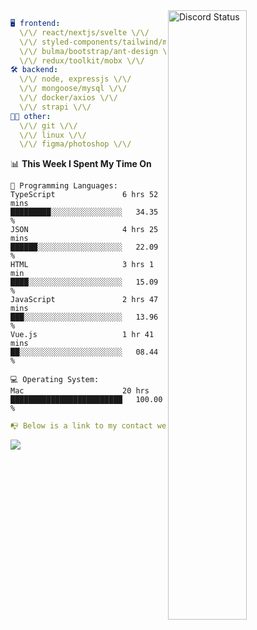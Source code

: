
<a href="https://discord.com/users/279302975371870218" target="_blank">
    <img width="50%" align="right" alt="Discord Status" src="https://lanyard.cnrad.dev/api/279302975371870218?bg=161B22&borderRadius=5px%205px%200%200&hideTimestamp=true&idleMessage=Just%20chillin%27%20at%20the%20moment&animated=true">
</a>

```yaml
🖥️ frontend: 
  \/\/ react/nextjs/svelte \/\/
  \/\/ styled-components/tailwind/mui/
  \/\/ bulma/bootstrap/ant-design \/\/
  \/\/ redux/toolkit/mobx \/\/
🛠 backend: 
  \/\/ node, expressjs \/\/
  \/\/ mongoose/mysql \/\/
  \/\/ docker/axios \/\/
  \/\/ strapi \/\/
👨‍💻 other: 
  \/\/ git \/\/ 
  \/\/ linux \/\/
  \/\/ figma/photoshop \/\/
```
<!--START_SECTION:waka-->
📊 **This Week I Spent My Time On** 

```text
💬 Programming Languages: 
TypeScript               6 hrs 52 mins       █████████░░░░░░░░░░░░░░░░   34.35 % 
JSON                     4 hrs 25 mins       ██████░░░░░░░░░░░░░░░░░░░   22.09 % 
HTML                     3 hrs 1 min         ████░░░░░░░░░░░░░░░░░░░░░   15.09 % 
JavaScript               2 hrs 47 mins       ███░░░░░░░░░░░░░░░░░░░░░░   13.96 % 
Vue.js                   1 hr 41 mins        ██░░░░░░░░░░░░░░░░░░░░░░░   08.44 % 

💻 Operating System: 
Mac                      20 hrs              █████████████████████████   100.00 % 
```


<!--END_SECTION:waka-->
```yaml
📭 Below is a link to my contact website 
```
<a href="https://vk.cc/cg0vfb" target="_black"> <img src="https://img.shields.io/badge/website-161B22?style=for-the-badge&logo=About.me&logoColor=white"></img> <a/>
